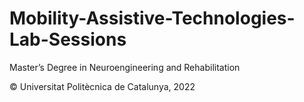 # Mobility-Assistive-Technologies-Lab-Sessions
Master’s Degree in Neuroengineering and Rehabilitation

© Universitat Politècnica de Catalunya, 2022
